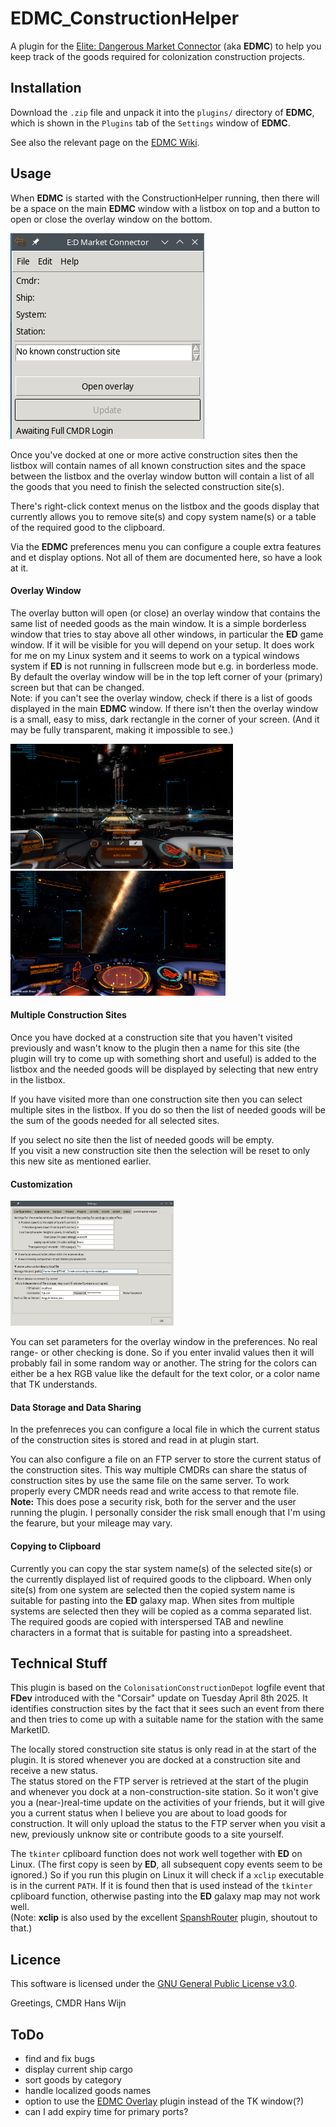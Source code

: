 # EDMC_ConstructionHelper

A plugin for the [Elite: Dangerous Market Connector](https://github.com/EDCD/EDMarketConnector) (aka **EDMC**) to help you keep track of the goods required for
colonization construction projects.

## Installation

Download the `.zip` file and unpack it into the `plugins/` directory of **EDMC**, which is shown in the `Plugins` tab of the `Settings` window of **EDMC**.

See also the relevant page on the [EDMC Wiki](https://github.com/EDCD/EDMarketConnector/wiki/Plugins).

## Usage
 
When **EDMC** is started with the ConstructionHelper running, then there will be a space on the main **EDMC** window with a listbox on top and a button 
to open or close the overlay window on the bottom. 

![Screenshot of empty EDMC main window](doc/EDMC_Main.png)

Once you've docked at one or more active construction sites then the listbox will contain names of all known construction sites and the space between the 
listbox and the overlay window button will contain a list of all the goods that you need to finish the selected construction site(s).

There's right-click context menus on the listbox and the goods display that currently allows you to remove site(s) and copy system name(s) or a table 
of the required good to the clipboard.

Via the **EDMC** preferences menu you can configure a couple extra features and et display options. Not all of them are documented here, so have a look at it.

#### Overlay Window

The overlay button will open (or close) an overlay window that contains the same list of needed goods as the main window. It is a simple borderless window that
tries to stay above all other windows, in particular the **ED** game window. If it will be visible for you will depend on your setup. It does work for me on my 
Linux system and it seems to work on a typical windows system if **ED** is not running in fullscreen mode but e.g. in borderless mode. 
By default the overlay window will be in the top left corner of your (primary) screen but that can be changed.\
Note: if you can't see the overlay window, check if there is a list of goods displayed in the main **EDMC** window. If there isn't then the overlay window is a 
small, easy to miss, dark rectangle in the corner of your screen. (And it may be fully transparent, making it impossible to see.)

[<picture>
  <img src="https://raw.githubusercontent.com/ahoannon/EDMC_ConstructionHelper/refs/heads/main/doc/Overlay_Linux.png" 
   alt="Screenshot of the overlay window on my Linux where transparency doesn't work" height="200" />
</picture>](https://raw.githubusercontent.com/ahoannon/EDMC_ConstructionHelper/refs/heads/main/doc/Overlay_Linux.png)
[<picture>
  <img src="https://raw.githubusercontent.com/ahoannon/EDMC_ConstructionHelper/refs/heads/main/doc/Overlay_Windows.png" 
   alt="Screenshot of the overlay window on a Windows system with working transparency" height="200" />
</picture>](https://raw.githubusercontent.com/ahoannon/EDMC_ConstructionHelper/refs/heads/main/doc/Overlay_Windows.png)

#### Multiple Construction Sites

Once you have docked at a construction site that you haven't visited previously and wasn't know to the plugin then a name for this site (the plugin will try to come 
up with something short and useful) is added to the listbox and the needed goods will be displayed by selecting that new entry in the listbox.

If you have visited more than one construction site then you can select multiple sites in the listbox. If you do so then the list of needed goods will be 
the sum of the goods needed for all selected sites.

If you select no site then the list of needed goods will be empty.\
If you visit a new construction site then the selection will be reset to only this new site as mentioned earlier.

#### Customization

[<picture>
  <img src="https://raw.githubusercontent.com/ahoannon/EDMC_ConstructionHelper/refs/heads/main/doc/Preferences.png" 
   alt="Screenshot Preferences.png" height="200" />
</picture>](https://raw.githubusercontent.com/ahoannon/EDMC_ConstructionHelper/refs/heads/main/doc/Preferences.png)

You can set parameters for the overlay window in the preferences. No real range- or other checking is done. So if you enter invalid values then it will probably 
fail in some random way or another. The string for the colors can either be a hex RGB value like the default for the text color, or a color name that TK 
understands.

#### Data Storage and Data Sharing

In the prefenreces you can configure a local file in which the current status of the construction sites is stored and read in at plugin start.

You can also configure a file on an FTP server to store the current status of the construction sites. This way multiple CMDRs can share the
status of construction sites by use the same file on the same server. To work properly every CMDR needs read and write access to that remote file.<br>
**Note:** This does pose a security risk, both for the server and the user running the plugin. I personally consider the risk small enough that I'm 
using the fearure, but your mileage may vary.

#### Copying to Clipboard

Currently you can copy the star system name(s) of the selected site(s) or the currently displayed list of required goods to the clipboard. When only
site(s) from one system are selected then the copied system name is suitable for pasting into the **ED** galaxy map. When sites from multiple systems
are selected then they will be copied as a comma separated list. The required goods are copied with interspersed TAB and newline characters in a format 
that is suitable for pasting into a spreadsheet.

## Technical Stuff

This plugin is based on the `ColonisationConstructionDepot` logfile event that **FDev** introduced with the "Corsair" update on Tuesday April 8th 2025.
It identifies construction sites by the fact that it sees such an event from there and then tries to come up with a suitable name for the station with the same 
MarketID. 

The locally stored construction site status is only read in at the start of the plugin. It is stored whenever you are docked at a construction site and receive 
a new status.<br>
The status stored on the FTP server is retrieved at the start of the plugin and whenever you dock at a non-construction-site station. So it won't give you
a (near-)real-time update on the activities of your friends, but it will give you a current status when I believe you are about to load goods for construction.
It will only upload the status to the FTP server when you visit a new, previously unknow site or contribute goods to a site yourself.

The `tkinter` cpliboard function does not work well together with **ED** on Linux. (The first copy is seen by **ED**, all subsequent copy events seem to 
be ignored.) So if you run this plugin on Linux it will check if a `xclip` executable is in the current `PATH`. If it is found then that is used instead of 
the `tkinter` cpliboard function, otherwise pasting into the **ED** galaxy map may not work well. <br>
(Note: **xclip** is also used by the excellent [SpanshRouter](https://github.com/norohind/EDMC_SpanshRouter) plugin, shoutout to that.)

## Licence 

This software is licensed under the [GNU General Public License v3.0](https://github.com/ahoannon/EDMC_ConstructionHelper/blob/main/LICENSE). 

Greetings, CMDR Hans Wijn

## ToDo 

- find and fix bugs
- display current ship cargo
- sort goods by category
- handle localized goods names
- option to use the [EDMC Overlay](https://github.com/inorton/EDMCOverlay) plugin instead of the TK window(?)
- can I add expiry time for primary ports?
